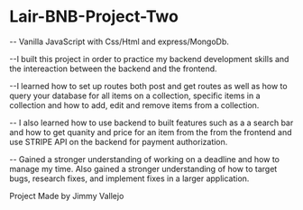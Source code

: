 # Lair-BNB-Project-Two

-- Vanilla JavaScript with Css/Html and express/MongoDb.

--I built this project in order to practice my backend development skills and the intereaction between the backend and the frontend.

--I learned how to set up routes both post and get routes as well as how to query your database for all items on a collection, specific items in a collection and how to add, edit and remove items from a collection.

-- I also learned how to use backend to built features such as a a search bar and how to get quanity and price for an item from the from the frontend and use STRIPE API on the backend for payment authorization.

-- Gained a stronger understanding of working on a deadline and how to manage my time. Also gained a stronger understanding of how to target bugs, research fixes, and implement fixes in a larger application.

Project Made by Jimmy Vallejo
